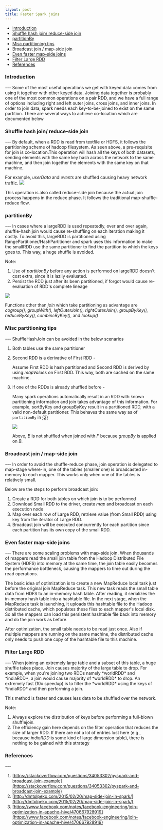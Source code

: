 ```yaml
---
layout: post
title: Faster Spark joins
---
```

*   [Introduction](#introduction)
*   [Shuffle hash join/ reduce-side join](#shufflehashjoin)
*   [partitionBy](#partitionBy)
*   [Misc partitioning tips](#misc)
*   [Broadcast join / map-side join](#broadcast)
*   [Even faster map-side joins](#fasterjoins)
*   [Filter Large RDD](#filter)
*   [References](#references)

<h3 id="introduction"> Introduction </h3>
---
Some of the most useful operations we get with keyed data comes from using it together with other keyed data. Joining data together is probably one of the most common operations on a pair RDD, and we have a full range of options including right and left outer joins, cross joins, and inner joins. In order to join data, spark needs each key-to-be-joined to exist on the same partition.  There are several ways to achieve co-location which are documented below

<h3 id="shufflehashjoin"> Shuffle hash join/ reduce-side join </h3>
---
By default, when a RDD is read from textfile or HDFS, it follows the partitioning scheme of hadoop filesystem. As seen above, a pre-requisite for join is co-location.This operation will hash all the keys of both datasets, sending elements with the same key hash across the network to the same machine, and then join together the elements with the same key on that machine. 

For example, *userData* and *events* are shuffled causing heavy network traffic.
![](https://learning.oreilly.com/library/view/learning-spark/9781449359034/assets/lnsp_0404.png)

This operation is also called reduce-side join because the actual join process happens in the reduce phase. It follows the traditional map-shuffle-reduce flow.

<h3 id="partitionBy"> partitionBy </h3>
---
In cases where a largeRDD is used repeatedly, over and over again, shuffle-hash join would cause re-shuffling on each iteration making it costly. To avoid this, largeRDD is partitioned using RangePartitioner/HashPartitioner and spark uses this information to make the smallRDD use the same partitioner to find the partition to which the keys goes to. This way, a huge shuffle is avoided.

Note:

1. Use of *partitionBy* before any action is performed on largeRDD doesn't cost extra, since it is lazily evaluated.
2. Persist the RDD just after its been partitioned, if forgot would cause re-evaluation of RDD's complete lineage

<script src="https://gist.github.com/tejaslodaya/26b8c25cbf222efc6d9d51ac7d8bfb64.js"></script>

![](https://learning.oreilly.com/library/view/learning-spark/9781449359034/assets/lnsp_0405.png)

Functions other than *join* which take partitioning as advantage are *cogroup(), groupWith(), leftOuterJoin(), rightOuterJoin(), groupByKey(), reduceByKey(), combineByKey()*, and *lookup()*

<h3 id="misc"> Misc partitioning tips </h3>
---
ShuffleHashJoin can be avoided in the below scenarios

1. Both tables use the same partitioner
	<script src="https://gist.github.com/tejaslodaya/b02cf0b42593910a0b39a05dc761ab59.js"></script>
	
2. Second RDD is a derivative of First RDD - 

	Assume First RDD is hash partitioned and Second RDD is derived by using *mapValues* on First RDD. This way, both are cached on the same machine. 
3. If one of the RDDs is already shuffled before -
	
	Many spark operations automatically result in an RDD with known partitioning information and join takes advantage of this information. For example, sortByKey and groupByKey result in a partitioned RDD, with a valid non-default partitioner.  This behaves the same way as of `partitionBy` in [(2)](#partitionBy)
		
	![](https://blog.cloudera.com/wp-content/uploads/2014/03/spark-devs1.png)
	
	Above, *B* is not shuffled when joined with *F* because *groupBy* is applied on *B*. 

<h3 id="broadcast"> Broadcast join / map-side join </h3>
---	
In order to avoid the shuffle-reduce phase, join operation is delegated to map-stage where-in, one of the tables (smaller one) is broadcasted in-memory to each mapper. This works only when one of the tables is relatively small.

Below are the steps to perform broadcast join:

1. Create a RDD for both tables on which join is to be performed
2. Download Small RDD to the driver, create *map* and broadcast on each execution node
3. Map over each row of Large RDD, retrieve value (from Small RDD) using key from the iterator of Large RDD.
4. Broadcast join will be executed concurrently for each partition since each partition has its own copy of the small RDD.

<script src="https://gist.github.com/tejaslodaya/c8219918b25b223f44dbf4d970af3463.js"></script>

<h3 id="fasterjoins"> Even faster map-side joins </h3>
---	
There are some scaling problems with map-side join. When thousands of mappers read the small join table from the Hadoop Distributed File System (HDFS) into memory at the same time, the join table easily becomes the performance bottleneck, causing the mappers to time out during the read operations. 

The basic idea of optimization is to create a new MapReduce local task just before the original join MapReduce task. This new task reads the small table data from HDFS to an in-memory hash table. After reading, it serializes the in-memory hash table into a hashtable file. In the next stage, when the MapReduce task is launching, it uploads this hashtable file to the Hadoop distributed cache, which populates these files to each mapper's local disk. So all the mappers can load this persistent hashtable file back into memory and do the join work as before. 

After optimization, the small table needs to be read just once. Also if multiple mappers are running on the same machine, the distributed cache only needs to push one copy of the hashtable file to this machine.

<h3 id="filter"> Filter Large RDD</h3>
---	
When joining an extremely large table and a subset of this table, a huge shuffle takes place. Join causes majority of the large table to drop. For example, when you're joining two RDDs namely *worldRDD* and *indiaRDD*, a join would cause majority of *worldRDD* to drop. An extremely fast (10x speedup) is to filter the *worldRDD* using the keys of *indiaRDD* and then performing a join.

This method is faster and causes less data to be shuffled over the network. 

Note:

1. Always explore the distribution of keys before performing a full-blown shufflejoin.
2. The efficiency gain here depends on the filter operation that reduces the size of larger RDD. If there are not a lot of entries lost here (e.g., because *indiaRDD* is some kind of large dimension table), there is nothing to be gained with this strategy

<h3 id="references"> References </h3>
---	

1. [https://stackoverflow.com/questions/34053302/pyspark-and-broadcast-join-example](https://stackoverflow.com/questions/34053302/pyspark-and-broadcast-join-example)
2. [http://dmtolpeko.com/2015/02/20/map-side-join-in-spark/](http://dmtolpeko.com/2015/02/20/map-side-join-in-spark/)
3. [https://www.facebook.com/notes/facebook-engineering/join-optimization-in-apache-hive/470667928919](https://www.facebook.com/notes/facebook-engineering/join-optimization-in-apache-hive/470667928919)
